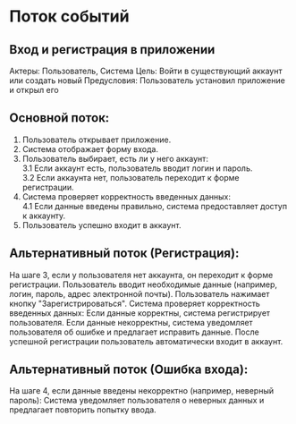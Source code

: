 # Поток событий
## Вход и регистрация в приложении
Актеры: Пользователь, Система
Цель: Войти в существующий аккаунт или создать новый
Предусловия: Пользователь установил приложение и открыл его

## Основной поток:
1. Пользователь открывает приложение. 
2. Система отображает форму входа. 
3. Пользователь выбирает, есть ли у него аккаунт:    
  3.1 Если аккаунт есть, пользователь вводит логин и пароль.  
  3.2 Если аккаунта нет, пользователь переходит к форме регистрации.  
4. Система проверяет корректность введенных данных:   
  4.1 Если данные введены правильно, система предоставляет доступ к аккаунту.  
5. Пользователь успешно входит в аккаунт. 

## Альтернативный поток (Регистрация):
На шаге 3, если у пользователя нет аккаунта, он переходит к форме регистрации.
Пользователь вводит необходимые данные (например, логин, пароль, адрес электронной почты).
Пользователь нажимает кнопку "Зарегистрироваться".
Система проверяет корректность введенных данных:
Если данные корректны, система регистрирует пользователя.
Если данные некорректны, система уведомляет пользователя об ошибке и предлагает исправить данные.
После успешной регистрации пользователь автоматически входит в аккаунт.

## Альтернативный поток (Ошибка входа):
На шаге 4, если данные введены некорректно (например, неверный пароль):
Система уведомляет пользователя о неверных данных и предлагает повторить попытку ввода.
